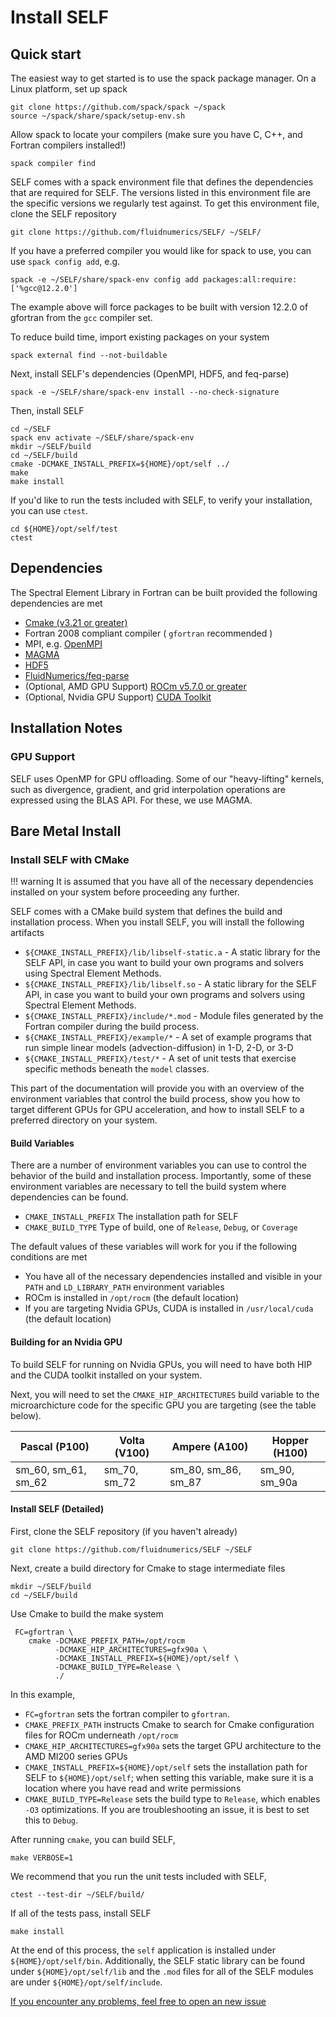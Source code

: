 # Install SELF


## Quick start
The easiest way to get started is to use the spack package manager. On a Linux platform, set up spack

```
git clone https://github.com/spack/spack ~/spack
source ~/spack/share/spack/setup-env.sh
```

Allow spack to locate your compilers (make sure you have C, C++, and Fortran compilers installed!)

```
spack compiler find
```

SELF comes with a spack environment file that defines the dependencies that are required for SELF. The versions listed in this environment file are the specific versions we regularly test against. To get this environment file, clone the SELF repository

```
git clone https://github.com/fluidnumerics/SELF/ ~/SELF/
```

If you have a preferred compiler you would like for spack to use, you can use `spack config add`, e.g.

```
spack -e ~/SELF/share/spack-env config add packages:all:require:['%gcc@12.2.0']
```

The example above will force packages to be built with version 12.2.0 of gfortran from the `gcc` compiler set.

To reduce build time, import existing packages on your system
```
spack external find --not-buildable
```

Next, install SELF's dependencies (OpenMPI, HDF5, and feq-parse)
```
spack -e ~/SELF/share/spack-env install --no-check-signature
```

Then, install SELF
```
cd ~/SELF
spack env activate ~/SELF/share/spack-env
mkdir ~/SELF/build
cd ~/SELF/build
cmake -DCMAKE_INSTALL_PREFIX=${HOME}/opt/self ../
make
make install
```

If you'd like to run the tests included with SELF, to verify your installation, you can use `ctest`.

```
cd ${HOME}/opt/self/test
ctest
```



## Dependencies
The Spectral Element Library in Fortran can be built provided the following dependencies are met

* [Cmake (v3.21 or greater)](https://cmake.org/resources/)
* Fortran 2008 compliant compiler ( `gfortran` recommended )
* MPI, e.g. [OpenMPI](https://www.open-mpi.org/)
* [MAGMA](https://icl.utk.edu/magma/)
* [HDF5](https://www.hdfgroup.org/solutions/hdf5/)
* [FluidNumerics/feq-parse](https://github.com/FluidNumerics/feq-parse)
* (Optional, AMD GPU Support) [ROCm v5.7.0 or greater](https://rocm.docs.amd.com/projects/install-on-linux/en/latest/)
* (Optional, Nvidia GPU Support) [CUDA Toolkit](https://developer.nvidia.com/cuda-toolkit)


## Installation Notes

### GPU Support 
SELF uses OpenMP for GPU offloading. Some of our "heavy-lifting" kernels, such as divergence, gradient, and grid interpolation operations are expressed using the BLAS API. For these, we use MAGMA.


## Bare Metal Install

### Install SELF with CMake

!!! warning
    It is assumed that you have all of the necessary dependencies installed on your system before proceeding any further.

SELF comes with a CMake build system that defines the build and installation process. When you install SELF, you will install the following artifacts

* `${CMAKE_INSTALL_PREFIX}/lib/libself-static.a` - A static library for the SELF API, in case you want to build your own programs and solvers using Spectral Element Methods.
* `${CMAKE_INSTALL_PREFIX}/lib/libself.so` - A static library for the SELF API, in case you want to build your own programs and solvers using Spectral Element Methods.
* `${CMAKE_INSTALL_PREFIX}/include/*.mod` - Module files generated by the Fortran compiler during the build process.
* `${CMAKE_INSTALL_PREFIX}/example/*` - A set of example programs that run simple linear models (advection-diffusion) in 1-D, 2-D, or 3-D
* `${CMAKE_INSTALL_PREFIX}/test/*` - A set of unit tests that exercise specific methods beneath the `model` classes.

This part of the documentation will provide you with an overview of the environment variables that control the build process, show you how to target different GPUs for GPU acceleration, and how to install SELF to a preferred directory on your system.

#### Build Variables
There are a number of environment variables you can use to control the behavior of the build and installation process. Importantly, some of these environment variables are necessary to tell the build system where dependencies can be found.

* `CMAKE_INSTALL_PREFIX`      The installation path for SELF
* `CMAKE_BUILD_TYPE`          Type of build, one of `Release`, `Debug`, or `Coverage`

The default values of these variables will work for you if the following conditions are met
* You have all of the necessary dependencies installed and visible in your `PATH` and `LD_LIBRARY_PATH` environment variables
* ROCm is installed in `/opt/rocm` (the default location)
* If you are targeting Nvidia GPUs, CUDA is installed in `/usr/local/cuda` (the default location)

#### Building for an Nvidia GPU 
To build SELF for running on Nvidia GPUs, you will need to have both HIP and the CUDA toolkit installed on your system.

Next, you will need to set the `CMAKE_HIP_ARCHITECTURES` build variable to the microarchicture code for the specific GPU you are targeting (see the table below). 

Pascal (P100) | Volta (V100) | Ampere (A100) | Hopper (H100) |
------------- | ------------ | ------------- | ------------- |
sm_60, sm_61, sm_62 | sm_70, sm_72 | sm_80, sm_86, sm_87 | sm_90, sm_90a |


#### Install SELF (Detailed)
First, clone the SELF repository (if you haven't already)
```
git clone https://github.com/fluidnumerics/SELF ~/SELF
```

Next, create a build directory for Cmake to stage intermediate files
```
mkdir ~/SELF/build
cd ~/SELF/build
```

Use Cmake to build the make system
```
 FC=gfortran \
    cmake -DCMAKE_PREFIX_PATH=/opt/rocm
          -DCMAKE_HIP_ARCHITECTURES=gfx90a \
          -DCMAKE_INSTALL_PREFIX=${HOME}/opt/self \
          -DCMAKE_BUILD_TYPE=Release \
          ./ 
```
In this example, 
* `FC=gfortran` sets the fortran compiler to `gfortran`.
* `CMAKE_PREFIX_PATH` instructs Cmake to search for Cmake configuration files for ROCm underneath `/opt/rocm`
* `CMAKE_HIP_ARCHITECTURES=gfx90a` sets the target GPU architecture to the AMD MI200 series GPUs
* `CMAKE_INSTALL_PREFIX=${HOME}/opt/self` sets the installation path for SELF to `${HOME}/opt/self`; when setting this variable, make sure it is a location where you have read and write permissions
* `CMAKE_BUILD_TYPE=Release` sets the build type to `Release`, which enables `-O3` optimizations. If you are troubleshooting an issue, it is best to set this to `Debug`.

After running `cmake`, you can build SELF,
```
make VERBOSE=1
```

We recommend that you run the unit tests included with SELF,
```
ctest --test-dir ~/SELF/build/
```

If all of the tests pass, install SELF
```
make install
```

At the end of this process, the `self` application is installed under `${HOME}/opt/self/bin`. Additionally, the SELF static library can be found under `${HOME}/opt/self/lib` and the `.mod` files for all of the SELF modules are under `${HOME}/opt/self/include`.

[If you encounter any problems, feel free to open an new issue](https://github.com/FluidNumerics/SELF/issues/new/choose)